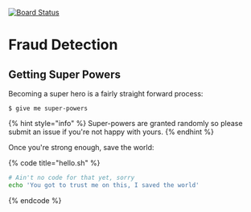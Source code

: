 [![Board Status](https://dev.azure.com/AllieSilverUbisse/6806b608-f64b-4085-8961-b96a0e722f38/01dab4c8-6fa7-4bd2-a021-6ec0f91de6c5/_apis/work/boardbadge/e644b15e-7317-4104-8c44-e011e4a413de)](https://dev.azure.com/AllieSilverUbisse/6806b608-f64b-4085-8961-b96a0e722f38/_boards/board/t/01dab4c8-6fa7-4bd2-a021-6ec0f91de6c5/Microsoft.RequirementCategory)
# Fraud Detection

## Getting Super Powers

Becoming a super hero is a fairly straight forward process:

```
$ give me super-powers
```

{% hint style="info" %}
 Super-powers are granted randomly so please submit an issue if you're not happy with yours.
{% endhint %}

Once you're strong enough, save the world:

{% code title="hello.sh" %}
```bash
# Ain't no code for that yet, sorry
echo 'You got to trust me on this, I saved the world'
```
{% endcode %}



